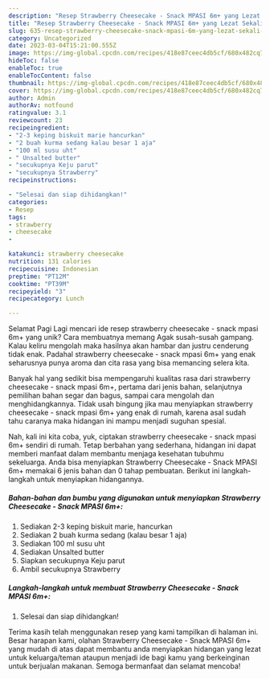 ```yaml
---
description: "Resep Strawberry Cheesecake - Snack MPASI 6m+ yang Lezat Sekali, Lezat"
title: "Resep Strawberry Cheesecake - Snack MPASI 6m+ yang Lezat Sekali, Lezat"
slug: 635-resep-strawberry-cheesecake-snack-mpasi-6m-yang-lezat-sekali-lezat
category: Uncategorized
date: 2023-03-04T15:21:00.555Z
image: https://img-global.cpcdn.com/recipes/418e87ceec4db5cf/680x482cq70/strawberry-cheesecake-snack-mpasi-6m-foto-resep-utama.jpg
hideToc: false
enableToc: true
enableTocContent: false
thumbnail: https://img-global.cpcdn.com/recipes/418e87ceec4db5cf/680x482cq70/strawberry-cheesecake-snack-mpasi-6m-foto-resep-utama.jpg
cover: https://img-global.cpcdn.com/recipes/418e87ceec4db5cf/680x482cq70/strawberry-cheesecake-snack-mpasi-6m-foto-resep-utama.jpg
author: Admin
authorAv: notfound
ratingvalue: 3.1
reviewcount: 23
recipeingredient:
- "2-3 keping biskuit marie hancurkan"
- "2 buah kurma sedang kalau besar 1 aja"
- "100 ml susu uht"
- " Unsalted butter"
- "secukupnya Keju parut"
- "secukupnya Strawberry"
recipeinstructions:

- "Selesai dan siap dihidangkan!"
categories:
- Resep
tags:
- strawberry
- cheesecake
- 

katakunci: strawberry cheesecake  
nutrition: 131 calories
recipecuisine: Indonesian
preptime: "PT12M"
cooktime: "PT39M"
recipeyield: "3"
recipecategory: Lunch

---
```



Selamat Pagi Lagi mencari ide resep strawberry cheesecake - snack mpasi 6m+ yang unik? Cara membuatnya memang Agak susah-susah gampang. Kalau keliru mengolah maka hasilnya akan hambar dan justru cenderung tidak enak. Padahal strawberry cheesecake - snack mpasi 6m+ yang enak seharusnya punya aroma dan cita rasa yang bisa memancing selera kita.


Banyak hal yang sedikit bisa mempengaruhi kualitas rasa dari strawberry cheesecake - snack mpasi 6m+, pertama dari jenis bahan, selanjutnya pemilihan bahan segar dan bagus, sampai cara mengolah dan menghidangkannya. Tidak usah bingung jika mau menyiapkan strawberry cheesecake - snack mpasi 6m+ yang enak di rumah, karena asal sudah tahu caranya maka hidangan ini mampu menjadi suguhan spesial.




Nah, kali ini kita coba, yuk, ciptakan strawberry cheesecake - snack mpasi 6m+ sendiri di rumah. Tetap berbahan yang sederhana, hidangan ini dapat memberi manfaat dalam membantu menjaga kesehatan tubuhmu sekeluarga. Anda bisa menyiapkan Strawberry Cheesecake - Snack MPASI 6m+ memakai 6 jenis bahan dan 0 tahap pembuatan. Berikut ini langkah-langkah untuk menyiapkan hidangannya.

<!--inarticleads1-->

##### Bahan-bahan dan bumbu yang digunakan untuk menyiapkan Strawberry Cheesecake - Snack MPASI 6m+:

1. Sediakan 2-3 keping biskuit marie, hancurkan
1. Sediakan 2 buah kurma sedang (kalau besar 1 aja)
1. Sediakan 100 ml susu uht
1. Sediakan  Unsalted butter
1. Siapkan secukupnya Keju parut
1. Ambil secukupnya Strawberry




<!--inarticleads2-->

##### Langkah-langkah untuk membuat Strawberry Cheesecake - Snack MPASI 6m+:


1. Selesai dan siap dihidangkan!



Terima kasih telah menggunakan resep yang kami tampilkan di halaman ini. Besar harapan kami, olahan Strawberry Cheesecake - Snack MPASI 6m+ yang mudah di atas dapat membantu anda menyiapkan hidangan yang lezat untuk keluarga/teman ataupun menjadi ide bagi kamu yang berkeinginan untuk berjualan makanan. Semoga bermanfaat dan selamat mencoba!
